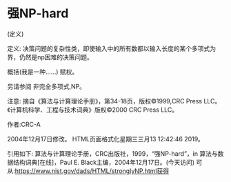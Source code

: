 # 强NP-hard


(定义)



定义:
决策问题的复杂性类，即使输入中的所有数都以输入长度的某个多项式为界，仍然是np困难的决策问题。



概括(我是一种……)
赋权。



另请参阅
非完全多项式,NP。



注意:
摘自《算法与计算理论手册》，第34-18页，版权©1999,CRC Press LLC。《计算机科学、工程与技术词典》版权©2000 CRC Press LLC。


作者:CRC-A







2004年12月17日修改。
HTML页面格式化星期三三月13 12:42:46 2019。



引用如下:
算法与计算理论手册，CRC出版社，1999，“强NP-hard”，in
算法与数据结构词典[在线]，Paul E. Black主编，2004年12月17日。(今天访问)
可从:https://www.nist.gov/dads/HTML/stronglyNP.html获得